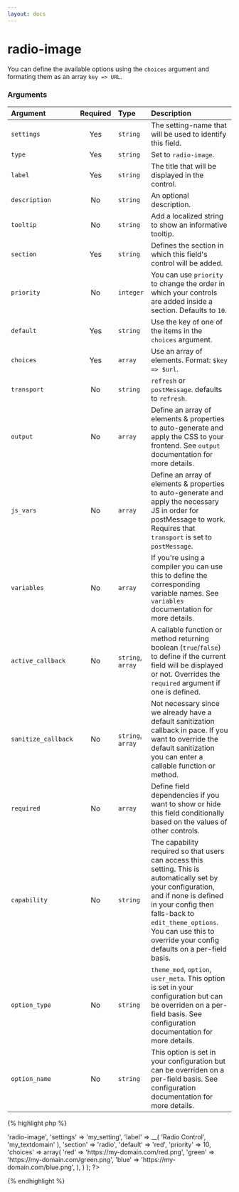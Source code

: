 ```yaml
---
layout: docs
---
```


# radio-image

You can define the available options using the `choices` argument and formating them as an array `key => URL`.

### Arguments

Argument            | Required | Type              | Description
:------------------ | :------: | :---------------- | :----------
`settings`          | Yes      | `string`          | The setting-name that will be used to identify this field.
`type`              | Yes      | `string`          | Set to `radio-image`.
`label`             | Yes      | `string`          | The title that will be displayed in the control.
`description`       | No       | `string`          | An optional description.
`tooltip`           | No       | `string`          | Add a localized string to show an informative tooltip.
`section`           | Yes      | `string`          | Defines the section in which this field's control will be added.
`priority`          | No       | `integer`         | You can use `priority` to change the order in which your controls are added inside a section. Defaults to `10`.
`default`           | Yes      | `string`          | Use the key of one of the items in the `choices` argument.
`choices`           | Yes      | `array`           | Use an array of elements. Format: `$key => $url`.
`transport`         | No       | `string`          | `refresh` or `postMessage`. defaults to `refresh`.
`output`            | No       | `array`           | Define an array of elements & properties to auto-generate and apply the CSS to your frontend. See `output` documentation for more details.
`js_vars`           | No       | `array`           | Define an array of elements & properties to auto-generate and apply the necessary JS in order for postMessage to work. Requires that `transport` is set to `postMessage`.
`variables`         | No       | `array`           | If you're using a compiler you can use this to define the corresponding variable names. See `variables` documentation for more details.
`active_callback`   | No       | `string`, `array` | A callable function or method returning boolean (`true`/`false`) to define if the current field will be displayed or not. Overrides the `required` argument if one is defined.
`sanitize_callback` | No       | `string`, `array` | Not necessary since we already have a default sanitization callback in pace. If you want to override the default sanitization you can enter a callable function or method.
`required`          | No       | `array`           | Define field dependencies if you want to show or hide this field conditionally based on the values of other controls.
`capability`        | No       | `string`          | The capability required so that users can access this setting. This is automatically set by your configuration, and if none is defined in your config then falls-back to `edit_theme_options`. You can use this to override your config defaults on a per-field basis.
`option_type`       | No       | `string`          | `theme_mod`, `option`, `user_meta`. This option is set in your configuration but can be overriden on a per-field basis. See configuration documentation for more details.
`option_name`       | No       | `string`          | This option is set in your configuration but can be overriden on a per-field basis. See configuration documentation for more details.

{% highlight php %}
<?php
Kirki::add_field( 'my_config', array(
	'type'        => 'radio-image',
	'settings'    => 'my_setting',
	'label'       => __( 'Radio Control', 'my_textdomain' ),
	'section'     => 'radio',
	'default'     => 'red',
	'priority'    => 10,
	'choices'     => array(
		'red'   => 'https://my-domain.com/red.png',
		'green' => 'https://my-domain.com/green.png',
		'blue'  => 'https://my-domain.com/blue.png',
	),
) );
?>
{% endhighlight %}
